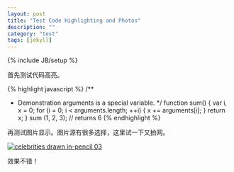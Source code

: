```yaml
---
layout: post
title: "Test Code Highlighting and Photos"
description: ""
category: "test"
tags: [jekyll]
---
```

{% include JB/setup %}

首先测试代码高亮。

{% highlight javascript %}
/**
  * Demonstration arguments is a special variable.
  */
function sum() {
  var i, x = 0;
  for (i = 0; i < arguments.length; ++i) {
    x += arguments[i];
  }
  return x;
}
sum (1, 2, 3); // returns 6
{% endhighlight %}

再测试图片显示。图片源有很多选择，这里试一下又拍网。

[![celebrities drawn in-pencil 03](http://pic.yupoo.com/seanlv/CJMvdKK2/small.jpg)](http://www.yupoo.com/photos/seanlv/88085316/)

效果不错！

